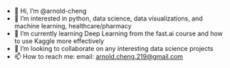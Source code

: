- 👋 Hi, I’m @arnold-cheng
- 👀 I’m interested in python, data science, data visualizations, and machine learning, healthcare/pharmacy
- 🌱 I’m currently learning Deep Learning from the fast.ai course and how to use Kaggle more effectively
- 💞️ I’m looking to collaborate on any interesting data science projects
- 📫 How to reach me: email: arnold.cheng.219@gmail.com

<!---
arnold-cheng/arnold-cheng is a ✨ special ✨ repository because its `README.md` (this file) appears on your GitHub profile.
You can click the Preview link to take a look at your changes.
--->
